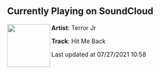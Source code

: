 ## Currently Playing on SoundCloud

[<img align="left" width="100" src="https://i1.sndcdn.com/artworks-uGIEnQkQQIw7CuLm-xd7VAg-t500x500.jpg">](https://soundcloud.com/terrorjr/hit-me-back?in=terrorjr/sets/rancho_catastrophe)

**Artist**: Terror Jr 

**Track**: Hit Me Back

Last updated at 07/27/2021 10:58
